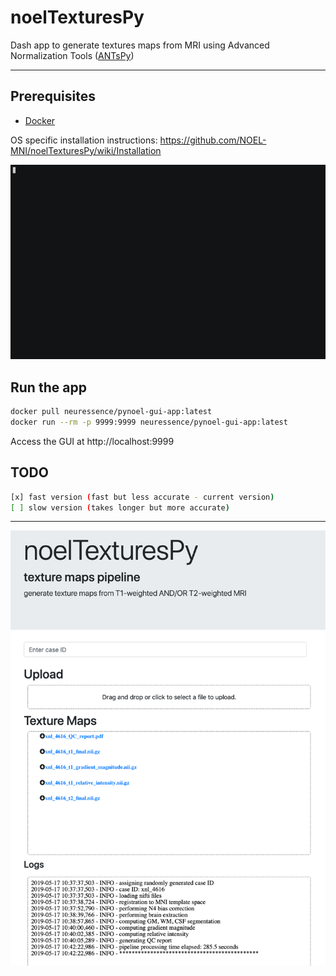 # noelTexturesPy
Dash app to generate textures maps from MRI using Advanced Normalization Tools ([ANTsPy](https://antspy.readthedocs.io/en/latest/))
<hr>

## Prerequisites
- [Docker](https://www.docker.com/get-started)

OS specific installation instructions: https://github.com/NOEL-MNI/noelTexturesPy/wiki/Installation

![Usage noelTexturesPy GIF](images/textures.gif)



## Run the app
```bash
docker pull neuressence/pynoel-gui-app:latest
docker run --rm -p 9999:9999 neuressence/pynoel-gui-app:latest
```

Access the GUI at http://localhost:9999

## TODO
```bash
[x] fast version (fast but less accurate - current version)
[ ] slow version (takes longer but more accurate)
```

<hr>

![](/images/noelTexturesPyDemo.png?raw=true)

